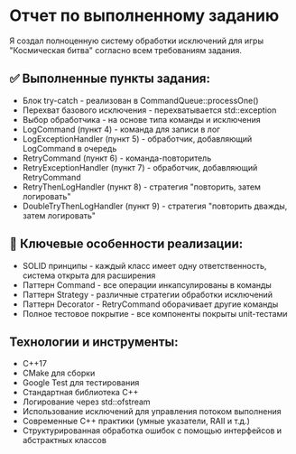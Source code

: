 ﻿# Отчет по выполненному заданию

Я создал полноценную систему обработки исключений для игры "Космическая битва" согласно всем требованиям задания.

## ✅ Выполненные пункты задания:

- Блок try-catch - реализован в CommandQueue::processOne()
- Перехват базового исключения - перехватывается std::exception
- Выбор обработчика - на основе типа команды и исключения
- LogCommand (пункт 4) - команда для записи в лог
- LogExceptionHandler (пункт 5) - обработчик, добавляющий LogCommand в очередь
- RetryCommand (пункт 6) - команда-повторитель
- RetryExceptionHandler (пункт 7) - обработчик, добавляющий RetryCommand
- RetryThenLogHandler (пункт 8) - стратегия "повторить, затем логировать"
- DoubleTryThenLogHandler (пункт 9) - стратегия "повторить дважды, затем логировать"

## 🎯 Ключевые особенности реализации:

- SOLID принципы - каждый класс имеет одну ответственность, система открыта для расширения
- Паттерн Command - все операции инкапсулированы в команды
- Паттерн Strategy - различные стратегии обработки исключений
- Паттерн Decorator - RetryCommand оборачивает другие команды
- Полное тестовое покрытие - все компоненты покрыты unit-тестами

## Технологии и инструменты:
- C++17
- CMake для сборки
- Google Test для тестирования
- Стандартная библиотека C++
- Логирование через std::ofstream
- Использование исключений для управления потоком выполнения
- Современные C++ практики (умные указатели, RAII и т.д.)
- Структурированная обработка ошибок с помощью интерфейсов и абстрактных классов
